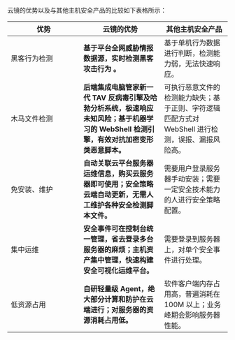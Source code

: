云镜的优势以及与其他主机安全产品的比较如下表格所示：
<style>
table th:first-of-type {
    width: 150px;
}
</style>


| 优势     | 云镜的优势                                    | 其他主机安全产品                                 |
| ------ | ---------------------------------------- | ---------------------------------------- |
| 黑客行为检测 | **基于平台全网威胁情报数据源，实时检测黑客攻击行为 。**           | 基于单机行为数据进行判断，检测能力弱，无法快速响应。               |
| 木马文件检测 | **后端集成电脑管家新一代 TAV 反病毒引擎及哈勃分析系统，极速响应未知风险；基于机器学习的 WebShell 检测引擎，有效对抗加密变形类恶意脚本。** | 可执行恶意文件的检测能力缺失；基于正则、字符逻辑匹配方式对 WebShell 进行检测，误报、漏报风险高。 |
| 免安装、维护 | **自动关联云平台服务器运维信息，购买云服务器即可使用；安全策略云端自动更新，无需人工维护各种安全检测脚本文件。** | 需要用户登录服务器手动安装；需要一定安全技术能力的人进行安全策略配置。      |
| 集中运维   | **安全事件可在控制台统一管理，省去登录多台服务器的麻烦；主机资产集中管理，快速构建安全可视化运维平台。** | 需要登录到服务器上，对单个安全事件进行处理。                   |
| 低资源占用  | **自研轻量级 Agent，绝大部分计算和防护在云端进行；对服务器的资源消耗占用低。** | 软件客户端内存占用高，普遍消耗在 100M 以上；业务峰期会影响服务器性能。   |
